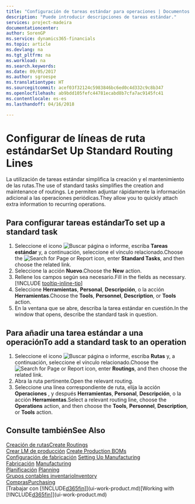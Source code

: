 ```yaml
---
title: "Configuración de tareas estándar para operaciones | Documentos de Microsoft"
description: "Puede introducir descripciones de tareas estándar."
services: project-madeira
documentationcenter: 
author: SorenGP
ms.service: dynamics365-financials
ms.topic: article
ms.devlang: na
ms.tgt_pltfrm: na
ms.workload: na
ms.search.keywords: 
ms.date: 09/05/2017
ms.author: sgroespe
ms.translationtype: HT
ms.sourcegitcommit: acef03f32124c5983846bc6ed0c4d332c9c8b347
ms.openlocfilehash: ab9bdd105fefc44781ecabd8b7cfa7ac9145fc41
ms.contentlocale: es-es
ms.lasthandoff: 04/16/2018

---
```

# <a name="set-up-standard-routing-lines"></a><span data-ttu-id="d6aaa-103">Configurar de líneas de ruta estándar</span><span class="sxs-lookup"><span data-stu-id="d6aaa-103">Set Up Standard Routing Lines</span></span>
<span data-ttu-id="d6aaa-104">La utilización de tareas estándar simplifica la creación y el mantenimiento de las rutas.</span><span class="sxs-lookup"><span data-stu-id="d6aaa-104">The use of standard tasks simplifies the creation and maintenance of routings.</span></span> <span data-ttu-id="d6aaa-105">Le permiten adjuntar rápidamente la información adicional a las operaciones periódicas.</span><span class="sxs-lookup"><span data-stu-id="d6aaa-105">They allow you to quickly attach extra information to recurring operations.</span></span>

## <a name="to-set-up-a-standard-task"></a><span data-ttu-id="d6aaa-106">Para configurar tareas estándar</span><span class="sxs-lookup"><span data-stu-id="d6aaa-106">To set up a standard task</span></span>
1. <span data-ttu-id="d6aaa-107">Seleccione el icono ![Buscar página o informe](media/ui-search/search_small.png "icono Buscar página o informe"), escriba **Tareas estándar** y, a continuación, seleccione el vínculo relacionado.</span><span class="sxs-lookup"><span data-stu-id="d6aaa-107">Choose the ![Search for Page or Report](media/ui-search/search_small.png "Search for Page or Report icon") icon, enter **Standard Tasks**, and then choose the related link.</span></span>
2. <span data-ttu-id="d6aaa-108">Seleccione la acción **Nuevo**.</span><span class="sxs-lookup"><span data-stu-id="d6aaa-108">Choose the **New** action.</span></span>
3. <span data-ttu-id="d6aaa-109">Rellene los campos según sea necesario.</span><span class="sxs-lookup"><span data-stu-id="d6aaa-109">Fill in the fields as necessary.</span></span> [!INCLUDE [tooltip-inline-tip](includes/tooltip-inline-tip_md.md)]
4. <span data-ttu-id="d6aaa-110">Seleccione **Herramientas**, **Personal**, **Descripción**, o la acción **Herramientas**.</span><span class="sxs-lookup"><span data-stu-id="d6aaa-110">Choose the **Tools**, **Personnel**, **Description**, or **Tools** action.</span></span>
5. <span data-ttu-id="d6aaa-111">En la ventana que se abre, describa la tarea estándar en cuestión.</span><span class="sxs-lookup"><span data-stu-id="d6aaa-111">In the window that opens, describe the standard task in question.</span></span>

## <a name="to-add-a-standard-task-to-an-operation"></a><span data-ttu-id="d6aaa-112">Para añadir una tarea estándar a una operación</span><span class="sxs-lookup"><span data-stu-id="d6aaa-112">To add a standard task to an operation</span></span>
1. <span data-ttu-id="d6aaa-113">Seleccione el icono ![Buscar página o informe](media/ui-search/search_small.png "icono Buscar página o informe"), escriba **Rutas** y, a continuación, seleccione el vínculo relacionado.</span><span class="sxs-lookup"><span data-stu-id="d6aaa-113">Choose the ![Search for Page or Report](media/ui-search/search_small.png "Search for Page or Report icon") icon, enter **Routings**, and then choose the related link.</span></span>
2. <span data-ttu-id="d6aaa-114">Abra la ruta pertinente.</span><span class="sxs-lookup"><span data-stu-id="d6aaa-114">Open the relevant routing.</span></span>
3. <span data-ttu-id="d6aaa-115">Seleccione una línea correspondiente de ruta, elija la acción **Operaciones** , y después **Herramientas**, **Personal**, **Descripción**, o la acción **Herramientas**.</span><span class="sxs-lookup"><span data-stu-id="d6aaa-115">Select a relevant routing line, choose the **Operations** action, and then choose the **Tools**, **Personnel**, **Description**, or **Tools** action.</span></span>

## <a name="see-also"></a><span data-ttu-id="d6aaa-116">Consulte también</span><span class="sxs-lookup"><span data-stu-id="d6aaa-116">See Also</span></span>  
[<span data-ttu-id="d6aaa-117">Creación de rutas</span><span class="sxs-lookup"><span data-stu-id="d6aaa-117">Create Routings</span></span>](production-how-to-create-routings.md)  
<span data-ttu-id="d6aaa-118">[Crear LM de producción](production-how-to-create-production-boms.md)   </span><span class="sxs-lookup"><span data-stu-id="d6aaa-118">[Create Production BOMs](production-how-to-create-production-boms.md)   </span></span>  
<span data-ttu-id="d6aaa-119">[Configuración de fabricación](production-configure-production-processes.md) </span><span class="sxs-lookup"><span data-stu-id="d6aaa-119">[Setting Up Manufacturing](production-configure-production-processes.md) </span></span>  
<span data-ttu-id="d6aaa-120">[Fabricación](production-manage-manufacturing.md)  </span><span class="sxs-lookup"><span data-stu-id="d6aaa-120">[Manufacturing](production-manage-manufacturing.md)  </span></span>  
<span data-ttu-id="d6aaa-121">[Planificación](production-planning.md) </span><span class="sxs-lookup"><span data-stu-id="d6aaa-121">[Planning](production-planning.md) </span></span>  
[<span data-ttu-id="d6aaa-122">Grupos contables inventario</span><span class="sxs-lookup"><span data-stu-id="d6aaa-122">Inventory</span></span>](inventory-manage-inventory.md)  
[<span data-ttu-id="d6aaa-123">Compras</span><span class="sxs-lookup"><span data-stu-id="d6aaa-123">Purchasing</span></span>](purchasing-manage-purchasing.md)  
<span data-ttu-id="d6aaa-124">[Trabajar con [!INCLUDE[d365fin](includes/d365fin_md.md)]](ui-work-product.md)</span><span class="sxs-lookup"><span data-stu-id="d6aaa-124">[Working with [!INCLUDE[d365fin](includes/d365fin_md.md)]](ui-work-product.md)</span></span>  

